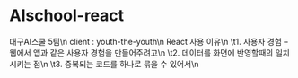 # AIschool-react
대구AI스쿨 5팀\n
client : youth-the-youth\n
React 사용 이유\n
\t1. 사용자 경험 – 웹에서 앱과 같은 사용자 경험을 만들어주려고\n
\t2. 데이터를 화면에 반영할때의 일치시키는 점\n
\t3. 중복되는 코드를 하나로 묶을 수 있어서\n
